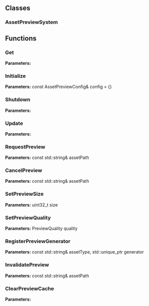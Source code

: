 
## Classes

### AssetPreviewSystem




## Functions

### Get



**Parameters:** 

### Initialize



**Parameters:** const AssetPreviewConfig& config = {}

### Shutdown



**Parameters:** 

### Update



**Parameters:** 

### RequestPreview



**Parameters:** const std::string& assetPath

### CancelPreview



**Parameters:** const std::string& assetPath

### SetPreviewSize



**Parameters:** uint32_t size

### SetPreviewQuality



**Parameters:** PreviewQuality quality

### RegisterPreviewGenerator



**Parameters:** const std::string& assetType, 
                                std::unique_ptr<IPreviewGenerator> generator

### InvalidatePreview



**Parameters:** const std::string& assetPath

### ClearPreviewCache



**Parameters:** 
